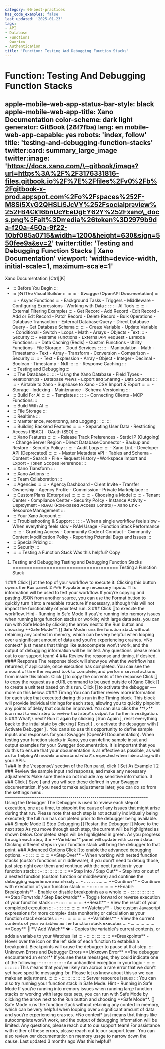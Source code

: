 ```yaml
---
category: 06-best-practices
has_code_examples: false
last_updated: '2025-01-23'
tags:
- API
- Database
- Functions
- Queries
- Authentication
title: 'Function: Testing And Debugging Function Stacks'
---
```


# Function: Testing And Debugging Function Stacks

apple-mobile-web-app-status-bar-style: black
apple-mobile-web-app-title: Xano Documentation
color-scheme: dark light
generator: GitBook (28f7fba)
lang: en
mobile-web-app-capable: yes
robots: 'index, follow'
title: 'testing-and-debugging-function-stacks'
twitter:card: summary\_large\_image
twitter:image: 'https://docs.xano.com/\~gitbook/image?url=https%3A%2F%2F3176331816-files.gitbook.io%2F%7E%2Ffiles%2Fv0%2Fb%2Fgitbook-x-prod.appspot.com%2Fo%2Fspaces%252F-M8Si5XvG2QHSLi9JcVY%252Fsocialpreview%252FB4Ck16bnUcYEeDgEY62Y%252Fxano\_docs.png%3Falt%3Dmedia%26token%3D2979b9da-f20a-450a-9f22-10bf085a0715&width=1200&height=630&sign=550fee9a&sv=2'
twitter:title: 'Testing and Debugging Function Stacks \| Xano Documentation'
viewport: 'width=device-width, initial-scale=1, maximum-scale=1'
---
[](../index.html)
Xano Documentation
[Ctrl][K]
-   ::: 
    Before You Begin
    :::
-   ::: 
    [🛠️]The Visual Builder
    :::
        ::: 
            ::: 
            -   Swagger (OpenAPI Documentation)
            :::
            ::: 
            -   Async Functions
            :::
        -   Background Tasks
        -   Triggers
        -   Middleware
        -   Configuring Expressions
        -   Working with Data
        :::
        ::: 
        -   AI Tools
            ::: 
                ::: 
                -   External Filtering Examples
                :::
            -   Get Record
            -   Add Record
            -   Edit Record
            -   Add or Edit Record
            -   Patch Record
            -   Delete Record
            -   Bulk Operations
            -   Database Transaction
            -   External Database Query
            -   Direct Database Query
            -   Get Database Schema
            :::
            ::: 
            -   Create Variable
            -   Update Variable
            -   Conditional
            -   Switch
            -   Loops
            -   Math
            -   Arrays
            -   Objects
            -   Text
            :::
        -   Security
            ::: 
            -   Realtime Functions
            -   External API Request
            -   Lambda Functions
            :::
        -   Data Caching (Redis)
        -   Custom Functions
        -   Utility Functions
        -   File Storage
        -   Cloud Services
        :::
        ::: 
        -   Manipulation
        -   Math
        -   Timestamp
        -   Text
        -   Array
        -   Transform
        -   Conversion
        -   Comparison
        -   Security
        :::
        ::: 
        -   Text
        -   Expression
        -   Array
        -   Object
        -   Integer
        -   Decimal
        -   Boolean
        -   Timestamp
        -   Null
        :::
        ::: 
        -   Response Caching
        :::
-   ::: 
    Testing and Debugging
    :::
-   ::: 
    The Database
    :::
        ::: 
        -   Using the Xano Database
        -   Field Types
        -   Relationships
        -   Database Views
        -   Export and Sharing
        -   Data Sources
        :::
        ::: 
        -   Airtable to Xano
        -   Supabase to Xano
        -   CSV Import & Export
        :::
        ::: 
        -   Storage
        -   Indexing
        -   Maintenance
        -   Schema Versioning
        :::
-   ::: 
    Build For AI
    :::
        ::: 
        -   Templates
        :::
        ::: 
        -   Connecting Clients
        -   MCP Functions
        :::
-   ::: 
    Build With AI
    :::
-   ::: 
    File Storage
    :::
-   ::: 
    Realtime
    :::
-   ::: 
    Maintenance, Monitoring, and Logging
    :::
        ::: 
        :::
-   ::: 
    Building Backend Features
    :::
        ::: 
        -   Separating User Data
        -   Restricting Access (RBAC)
        -   OAuth (SSO)
        :::
-   ::: 
    Xano Features
    :::
        ::: 
        -   Release Track Preferences
        -   Static IP (Outgoing)
        -   Change Server Region
        -   Direct Database Connector
        -   Backup and Restore
        -   Security Policy
        :::
        ::: 
        -   Audit Logs
        :::
        ::: 
        -   Xano Link
        -   Developer API (Deprecated)
        :::
        ::: 
        -   Master Metadata API
        -   Tables and Schema
        -   Content
        -   Search
        -   File
        -   Request History
        -   Workspace Import and Export
        -   Token Scopes Reference
        :::
-   ::: 
    Xano Transform
    :::
-   ::: 
    Xano Actions
    :::
-   ::: 
    Team Collaboration
    :::
-   ::: 
    Agencies
    :::
        ::: 
        -   Agency Dashboard
        -   Client Invite
        -   Transfer Ownership
        -   Agency Profile
        -   Commission
        -   Private Marketplace
        :::
-   ::: 
    Custom Plans (Enterprise)
    :::
        ::: 
            ::: 
                ::: 
                -   Choosing a Model
                :::
            :::
        -   Tenant Center
        -   Compliance Center
        -   Security Policy
        -   Instance Activity
        -   Deployment
        -   RBAC (Role-based Access Control)
        -   Xano Link
        -   Resource Management
        :::
-   ::: 
    Your Xano Account
    :::
-   ::: 
    Troubleshooting & Support
    :::
        ::: 
        -   When a single workflow feels slow
        -   When everything feels slow
        -   RAM Usage
        -   Function Stack Performance
        :::
        ::: 
        -   Granting Access
        -   Community Code of Conduct
        -   Community Content Modification Policy
        -   Reporting Potential Bugs and Issues
        :::
-   ::: 
    Special Pricing
    :::
-   ::: 
    Security
    :::
-   ::: 
    :::
    Testing a Function Stack
Was this helpful?
Copy
1.  Testing and Debugging
Testing and Debugging Function Stacks 
=====================================
Testing a Function Stack
<div>
1
###  
Click [] at the top of your workflow to execute it.
Clicking this button opens the Run panel.
2
###  
Populate any necessary inputs.
This information will be used to test your workflow. If you\'re copying and pasting JSON from another source, you can use the Format button to quickly turn it into a readable structure if necessary, although this will not impact the functionality of your test run.
3
###  
Click []to execute the workflow.
Hint - Running in Safe Mode
If you\'re running into memory issues when running large function stacks or working with large data sets, you can run with Safe Mode by clicking the arrow next to the Run button and choosing **Safe Mode**.
[]
Safe Mode runs the function stack without retaining any context in memory, which can be very helpful when looping over a significant amount of data and you\'re experiencing crashes. *No context* just means that things like autocomplete won\'t work, and the output of debugging information will be limited.
Any questions, please reach out to our support team!
4
###  
Review the response and timing, if desired.
####  
Response
The response block will show you what the workflow has returned, if applicable, once execution has completed.
You can see the amount of time the request took to complete, and perform several actions from inside this block.
Click [] to copy the contents of the response
Click [] to copy the request as a cURL command to be used outside of Xano
Click [] to create a unit test based on this run.
Click [] to activate the debugger --- more on this below.
####  
Timing
You can further review more information for each step that executed during this run in the Timing block.
This block will provide individual timings for each step, allowing you to quickly pinpoint any points of delay that could be improved. You can also click the **\>** icon next to each step to review that step\'s output for further investigation.
5
###  
What\'s next?
Run it again by clicking [ Run Again ], reset everything back to the initial state by clicking [ Reset ] , or activate the debugger with [ Activate Debugger ] .
You can also use this opportunity to define sample inputs and responses for your Swagger (OpenAPI Documentation).
When testing your function stacks in Xano, you can define sample input and output examples for your Swagger documentation.
It is important that you do this to ensure that your documentation is as effective as possible, as well as for helping AI models understand what\'s expected when interacting with your APIs.
<div>
1
###  
In the \'response\' section of the Run panel, click [ Set As Example ]
2
###  
Review the sample input and response, and make any necessary adjustments
Make sure these do not include any sensitive information.
3
###  
Click [ Save ] and you will see these defined in your Swagger documentation.
If you need to make adjustments later, you can do so from the settings menu.
</div>
</div>
------------------------------------------------------------------------
Using the Debugger
The Debugger is used to review each step of execution, one at a time, to pinpoint the cause of any issues that might arise during that run.
Please note that each step is not actually individually being executed; the full run has completed prior to the debugger being available.
###  
Simple Mode
[] Stop Debugging
[] Restart the Debugger
[] Move to the next step
As you move through each step, the current will be highlighted as shown below.
Completed steps will be highlighted in green.
As you progress through each step, the **Variables** panel will update with current data.
Clicking different steps in your function stack will bring the debugger to that point.
###  
Advanced Options
Click []to enable the advanced debugging options.
-   ::: 
    ::: 
    :::
    :::
    ::: 
    **Step Over** - When working with nested function stacks (custom functions or middleware), if you don\'t need to debug those, just step right over them and continue with the next function in your function stack
    :::
-   ::: 
    ::: 
    :::
    :::
    ::: 
    **Step Into / Step Out** - Step into or out of a nested function (custom function or middleware) and continue the debugging experience seamlessly
    :::
-   ::: 
    ::: 
    :::
    :::
    ::: 
    **Continue** - Continue with execution of your function stack
    :::
-   ::: 
    ::: 
    :::
    :::
    ::: 
    **Enable Breakpoints** - Enable or disable breakpoints as a whole
    :::
-   ::: 
    ::: 
    :::
    :::
    ::: 
    **Step Forwards / Step Backwards** - Toggle forward or reverse execution of your function stack
    :::
-   ::: 
    ::: 
    :::
    :::
    ::: 
    **Result** - View the result of your completed execution
    :::
-   ::: 
    ::: 
    :::
    :::
    ::: 
    **Watches** - Use custom Javascript expressions for more complex data monitoring or calculation as your function stack executes
    :::
-   ::: 
    ::: 
    :::
    :::
    ::: 
    **Variables** - View the current contents of your variables as the function stack executes
    :::
-   ::: 
    ::: 
    :::
    :::
    ::: 
    **Copy** 📄 **/ Add Watch** 👁️ - Copies the variable\'s current contents, or adds a variable to your Watches list
    :::
-   ::: 
    ::: 
    :::
    :::
    ::: 
    **Breakpoints** - Hover over the icon on the left side of each function to establish a breakpoint. Breakpoints will cause the debugger to pause at that step.
    :::
Unknown Errors and Debugger Errors
**Unknown Error**
**The debugger encountered an error**
If you see these messages, they could indicate one of the following:
-   ::: 
    ::: 
    :::
    :::
    ::: 
    An unhandled exception in your logic
    -   ::: 
        ::: 
        :::
        :::
        ::: 
        This means that you\'ve likely ran across a rare error that we don\'t yet have specific messaging for. Please let us know about this so we can make an adjustment.
        :::
    :::
-   ::: 
    ::: 
    :::
    :::
    ::: 
    Server resource issues
    :::
You can also try running your function stack in Safe Mode.
Hint - Running in Safe Mode
If you\'re running into memory issues when running large function stacks or working with large data sets, you can run with Safe Mode by clicking the arrow next to the Run button and choosing **Safe Mode**.
[]
Safe Mode runs the function stack without retaining any context in memory, which can be very helpful when looping over a significant amount of data and you\'re experiencing crashes. *No context* just means that things like autocomplete won\'t work, and the output of debugging information will be limited.
Any questions, please reach out to our support team!
For assistance with either of these errors, please reach out to our support team. You can also review our documentation on memory usage to narrow down the cause.
Last updated 3 months ago
Was this helpful?